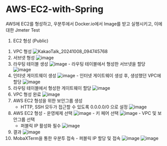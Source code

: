 # AWS-EC2-with-Spring
AWS에 EC2를 형성하고, 우분투에서 Docker.io에서 Image를 받고 실행시키고, 이에 대한 Jmeter Test
1. EC2 형성 (Public)
  1) VPC 형성
  ![KakaoTalk_20241008_094745768](https://github.com/user-attachments/assets/8534b9c8-178c-4c02-8ed3-4927f62b61dc)
  2) 서브넷 형성
  ![image](https://github.com/user-attachments/assets/f05fd257-3779-42c1-8ad0-52e795e0cb3f)
  3) 라우팅 테이블 생성
  ![image](https://github.com/user-attachments/assets/2aad6964-1715-41bf-949d-d844f8fba374)
    - 라우팅 테이블에서 형성한 서브넷을 할당
     ![image](https://github.com/user-attachments/assets/245dae78-e184-4455-a5dc-e46615e781ed)
  4) 인터넷 게이트웨이 생성
  ![image](https://github.com/user-attachments/assets/fcc19ebb-3bc2-4ed5-8078-4ef622cb4336)
    - 인터넷 게이트웨이 생성 후, 생성했던 VPC에 할당
     ![image](https://github.com/user-attachments/assets/64937161-f4b2-45a7-ac7b-1d1dcc717d83)
  5) 라우팅 테이블에서 형성한 게이트웨이 할당
  ![image](https://github.com/user-attachments/assets/9f6ebf42-193f-4957-9974-03dc4ddbfabf)
  6) VPC 형성 완료
  ![image](https://github.com/user-attachments/assets/9d76560f-0084-4a55-a15e-23e1e0ae8c90)
  7) AWS EC2 형성을 위한 보안그룹 생성
     - HTTP, SSH 모두가 접근할 수 있도록 0.0.0.0/0 으로 설정
  ![image](https://github.com/user-attachments/assets/4dabb054-59b3-486d-ad7c-969aa5e194f3)
  8) AWS EC2 형성
    - 운영체제 선택
    ![image](https://github.com/user-attachments/assets/767705f9-363f-4193-ad29-0107c96de80e)
    - 키 페어 선택
     ![image](https://github.com/user-attachments/assets/47faae35-14ae-4c83-a351-dd17aeb8fc2a)
    - VPC 및 보안그룹 선택
     * 퍼블릭 IP 활성화 필수
     ![image](https://github.com/user-attachments/assets/d8a938a6-cf69-4dca-ac90-76ec90589a0b)
  8) 결과
  ![image](https://github.com/user-attachments/assets/504e1e0a-8f57-4dd4-9a32-6decd5587926)
  9) MobaXTerm을 통한 우분투 접속
    - 퍼블릭 IP 할당 및 접속
  ![image](https://github.com/user-attachments/assets/18b1265c-ad68-4a76-8964-72b47fea96a5)
  ![image](https://github.com/user-attachments/assets/660f4a4d-9536-4b81-827e-6135b7b5302e)



     



